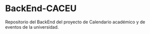 # BackEnd-CACEU
Repositorio del BackEnd del proyecto de Calendario académico y de eventos de la universidad.
